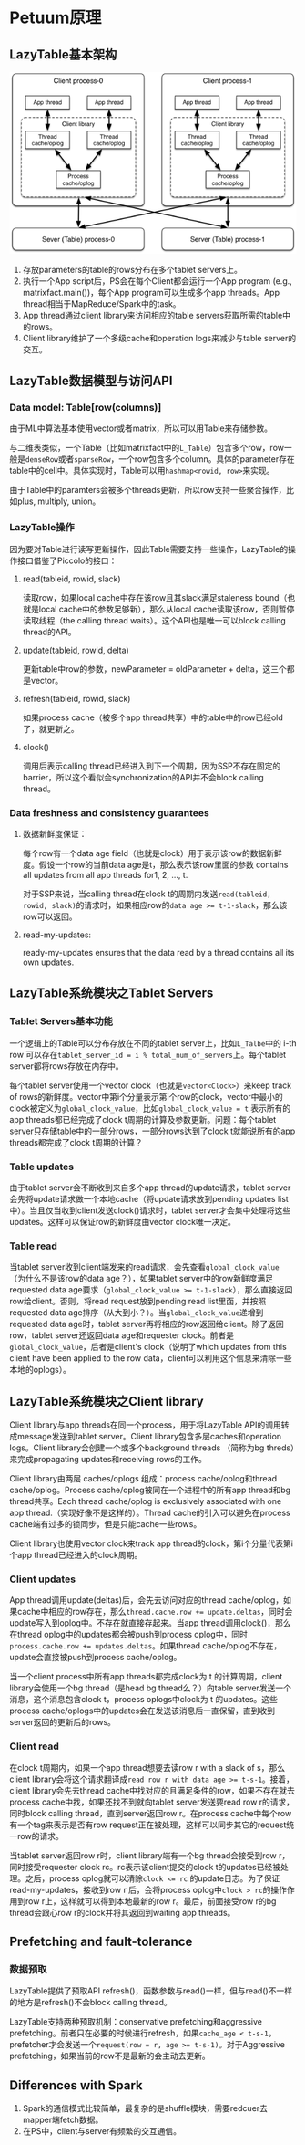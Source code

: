# Petuum原理

## LazyTable基本架构
![](figures/Architecture.png)

1. 存放parameters的table的rows分布在多个tablet servers上。
2. 执行一个App script后，PS会在每个Client都会运行一个App program (e.g., matrixfact.main())，每个App program可以生成多个app threads。App thread相当于MapReduce/Spark中的task。
3. App thread通过client library来访问相应的table servers获取所需的table中的rows。
4. Client library维护了一个多级cache和operation logs来减少与table server的交互。

## LazyTable数据模型与访问API

### Data model: Table[row(columns)]

由于ML中算法基本使用vector或者matrix，所以可以用Table来存储参数。

与二维表类似，一个Table（比如matrixfact中的`L_Table`）包含多个row，row一般是`denseRow`或者`sparseRow`，一个row包含多个column。具体的parameter存在table中的cell中。具体实现时，Table可以用`hashmap<rowid, row>`来实现。

由于Table中的paramters会被多个threads更新，所以row支持一些聚合操作，比如plus, multiply, union。

### LazyTable操作

因为要对Table进行读写更新操作，因此Table需要支持一些操作，LazyTable的操作接口借鉴了Piccolo的接口：

1. read(tableid, rowid, slack)

	读取row，如果local cache中存在该row且其slack满足staleness bound（也就是local cache中的参数足够新），那么从local cache读取该row，否则暂停读取线程（the calling thread waits）。这个API也是唯一可以block calling thread的API。
	
2. update(tableid, rowid, delta)

	更新table中row的参数，newParameter = oldParameter + delta，这三个都是vector。
	
3. refresh(tableid, rowid, slack)

	如果process cache（被多个app thread共享）中的table中的row已经old了，就更新之。
	
4. clock()
	
	调用后表示calling thread已经进入到下一个周期，因为SSP不存在固定的barrier，所以这个看似会synchronization的API并不会block calling thread。
	
### Data freshness and consistency guarantees

1. 数据新鲜度保证：

	每个row有一个data age field（也就是clock）用于表示该row的数据新鲜度。假设一个row的当前data age是t，那么表示该row里面的参数 contains all updates from all app threads for1, 2, ..., t. 
	
	对于SSP来说，当calling thread在clock t的周期内发送`read(tableid, rowid, slack)`的请求时，如果相应row的`data age >= t-1-slack`，那么该row可以返回。

2. read-my-updates:

	ready-my-updates ensures that the data read by a thread contains all its own updates.

## LazyTable系统模块之Tablet Servers

### Tablet Servers基本功能

一个逻辑上的Table可以分布存放在不同的tablet server上，比如`L_Talbe`中的 i-th row 可以存在`tablet_server_id = i % total_num_of_servers`上。每个tablet server都将rows存放在内存中。

每个tablet server使用一个vector clock（也就是`vector<Clock>`）来keep track of rows的新鲜度。vector中第i个分量表示第i个row的clock，vector中最小的clock被定义为`global_clock_value`，比如`global_clock_value = t` 表示所有的app threads都已经完成了clock t周期的计算及参数更新。问题：每个tablet server只存储table中的一部分rows，一部分rows达到了clock t就能说所有的app threads都完成了clock t周期的计算？

### Table updates

由于tablet server会不断收到来自多个app thread的update请求，tablet server会先将update请求做一个本地cache（将update请求放到pending updates list中）。当且仅当收到client发送clock()请求时，tablet server才会集中处理将这些updates。这样可以保证row的新鲜度由vector clock唯一决定。

### Table read

当tablet server收到client端发来的read请求，会先查看`global_clock_value` （为什么不是该row的data age？），如果tablet server中的row新鲜度满足requested data age要求（`global_clock_value >= t-1-slack`），那么直接返回row给client。否则，将read request放到pending read list里面，并按照requested data age排序（从大到小？）。当`global_clock_value`递增到requested data age时，tablet server再将相应的row返回给client。除了返回row，tablet server还返回data age和requester clock。前者是`global_clock_value`，后者是client's clock（说明了which updates from this client have been applied to the row data，client可以利用这个信息来清除一些本地的oplogs）。

## LazyTable系统模块之Client library

Client library与app threads在同一个process，用于将LazyTable API的调用转成message发送到tablet server。Client library包含多层caches和operation logs。Client library会创建一个或多个background threads （简称为bg threds）来完成propagating updates和receiving rows的工作。

Client library由两层 caches/oplogs 组成：process cache/oplog和thread cache/oplog。Process cache/oplog被同在一个进程中的所有app thread和bg thread共享。Each thread cache/oplog is exclusively associated with one app thread.（实现好像不是这样的）。Thread cache的引入可以避免在process cache端有过多的锁同步，但是只能cache一些rows。

Client library也使用vector clock来track app thread的clock，第i个分量代表第i个app thread已经进入的clock周期。

### Client updates
App thread调用update(deltas)后，会先去访问对应的thread cache/oplog，如果cache中相应的row存在，那么`thread.cache.row += update.deltas`，同时会update写入到oplog中。不存在就直接存起来。当app thread调用clock()，那么在thread oplog中的updates都会被push到process oplog中，同时`process.cache.row += updates.deltas`。如果thread cache/oplog不存在，update会直接被push到process cache/oplog。

当一个client process中所有app threads都完成clock为 t 的计算周期，client library会使用一个bg thread（是head bg thread么？）向table server发送一个消息，这个消息包含clock t，process oplogs中clock为 t 的updates。这些process cache/oplogs中的updates会在发送该消息后一直保留，直到收到server返回的更新后的rows。

### Client read

在clock t周期内，如果一个app thread想要去读row r with a slack of s，那么client library会将这个请求翻译成`read row r with data age >= t-s-1`。接着，client library会先去thread cache中找对应的且满足条件的row，如果不存在就去process cache中找，如果还找不到就向tablet server发送要read row r的请求，同时block calling thread，直到server返回row r。在process cache中每个row有一个tag来表示是否有row request正在被处理，这样可以同步其它的request统一row的请求。

当tablet server返回row r时，client library端有一个bg thread会接受到row r，同时接受requester clock rc。rc表示该client提交的clock t的updates已经被处理。之后，process oplog就可以清除`clock <= rc` 的update日志。为了保证 read-my-updates，接收到row r 后，会将process oplog中`clock > rc`的操作作用到row r上，这样就可以得到本地最新的row r。最后，前面接受row r的bg thread会跟心row r的clock并将其返回到waiting app threads。


## Prefetching and fault-tolerance
### 数据预取

LazyTable提供了预取API refresh()，函数参数与read()一样，但与read()不一样的地方是refresh()不会block calling thread。

LazyTable支持两种预取机制：conservative prefetching和aggressive prefetching。前者只在必要的时候进行refresh，如果`cache_age < t-s-1`，prefetcher才会发送一个`request(row = r, age >= t-s-1)`。对于Aggressive prefetching，如果当前的row不是最新的会主动去更新。


## Differences with Spark

1. Spark的通信模式比较简单，最复杂的是shuffle模块，需要redcuer去mapper端fetch数据。
2. 在PS中，client与server有频繁的交互通信。
